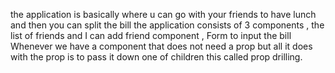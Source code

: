 the application is basically where u can go with your friends to have lunch and then you can split the bill 
the application consists of 3 components , the list of friends and I can add friend component , Form to input the bill 
Whenever we have a component that does not need a prop but all it does with the prop is to pass it down one of children this called prop drilling.
